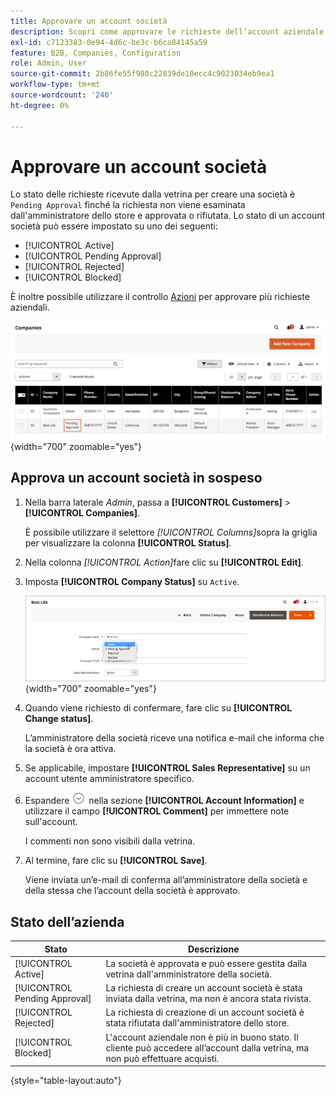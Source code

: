 ```yaml
---
title: Approvare un account società
description: Scopri come approvare le richieste dell’account aziendale nell’amministratore.
exl-id: c7123383-0e94-4d6c-be3c-b6ca84145a59
feature: B2B, Companies, Configuration
role: Admin, User
source-git-commit: 2b86fe55f980c22839de10ecc4c9023034eb9ea1
workflow-type: tm+mt
source-wordcount: '246'
ht-degree: 0%

---
```


# Approvare un account società

Lo stato delle richieste ricevute dalla vetrina per creare una società è `Pending Approval` finché la richiesta non viene esaminata dall&#39;amministratore dello store e approvata o rifiutata. Lo stato di un account società può essere impostato su uno dei seguenti:

- [!UICONTROL Active]
- [!UICONTROL Pending Approval]
- [!UICONTROL Rejected]
- [!UICONTROL Blocked]

È inoltre possibile utilizzare il controllo [Azioni](account-company-manage.md) per approvare più richieste aziendali.

![Approvazione in sospeso](./assets/companies-pending-approval.png){width="700" zoomable="yes"}

## Approva un account società in sospeso

1. Nella barra laterale _Admin_, passa a **[!UICONTROL Customers]** > **[!UICONTROL Companies]**.

   È possibile utilizzare il selettore _[!UICONTROL Columns]_&#x200B;sopra la griglia per visualizzare la colonna **[!UICONTROL Status]**.

1. Nella colonna _[!UICONTROL Action]_&#x200B;fare clic su **[!UICONTROL Edit]**.

1. Imposta **[!UICONTROL Company Status]** su `Active`.

   ![Imposta lo stato della società](./assets/company-status-active.png){width="700" zoomable="yes"}

1. Quando viene richiesto di confermare, fare clic su **[!UICONTROL Change status]**.

   L’amministratore della società riceve una notifica e-mail che informa che la società è ora attiva.

1. Se applicabile, impostare **[!UICONTROL Sales Representative]** su un account utente amministratore specifico.

1. Espandere ![Selettore di espansione](../assets/icon-display-expand.png) nella sezione **[!UICONTROL Account Information]** e utilizzare il campo **[!UICONTROL Comment]** per immettere note sull&#39;account.

   I commenti non sono visibili dalla vetrina.

1. Al termine, fare clic su **[!UICONTROL Save]**.

   Viene inviata un’e-mail di conferma all’amministratore della società e della stessa che l’account della società è approvato.

## Stato dell’azienda

| Stato | Descrizione |
|------------------|--------------------------------------------------------------------------------------------------------------------------------------------|
| [!UICONTROL Active] | La società è approvata e può essere gestita dalla vetrina dall&#39;amministratore della società. |
| [!UICONTROL Pending Approval] | La richiesta di creare un account società è stata inviata dalla vetrina, ma non è ancora stata rivista. |
| [!UICONTROL Rejected] | La richiesta di creazione di un account società è stata rifiutata dall&#39;amministratore dello store. |
| [!UICONTROL Blocked] | L&#39;account aziendale non è più in buono stato. Il cliente può accedere all’account dalla vetrina, ma non può effettuare acquisti. |

{style="table-layout:auto"}
